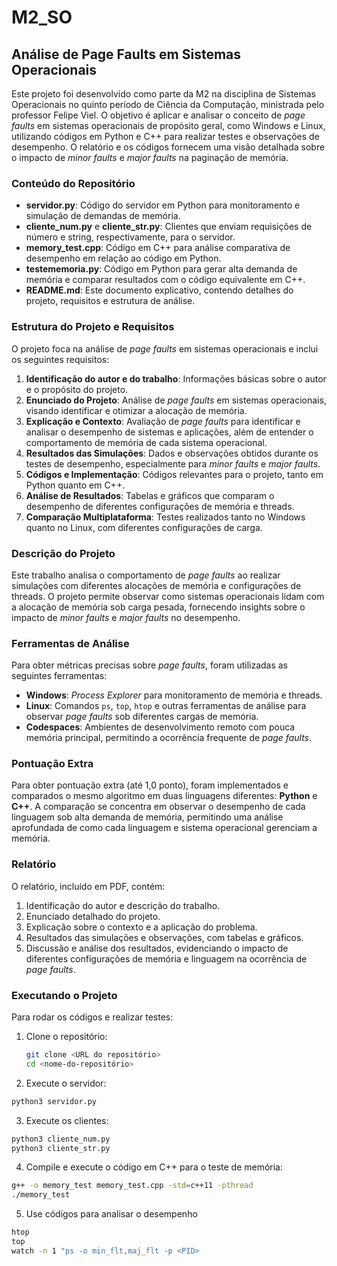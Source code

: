 # M2_SO

## Análise de Page Faults em Sistemas Operacionais

Este projeto foi desenvolvido como parte da M2 na disciplina de Sistemas Operacionais no quinto período de Ciência da Computação, ministrada pelo professor Felipe Viel. O objetivo é aplicar e analisar o conceito de *page faults* em sistemas operacionais de propósito geral, como Windows e Linux, utilizando códigos em Python e C++ para realizar testes e observações de desempenho. O relatório e os códigos fornecem uma visão detalhada sobre o impacto de *minor faults* e *major faults* na paginação de memória.

### Conteúdo do Repositório

- **servidor.py**: Código do servidor em Python para monitoramento e simulação de demandas de memória.
- **cliente_num.py** e **cliente_str.py**: Clientes que enviam requisições de número e string, respectivamente, para o servidor.
- **memory_test.cpp**: Código em C++ para análise comparativa de desempenho em relação ao código em Python.
- **testememoria.py**: Código em Python para gerar alta demanda de memória e comparar resultados com o código equivalente em C++.
- **README.md**: Este documento explicativo, contendo detalhes do projeto, requisitos e estrutura de análise.

### Estrutura do Projeto e Requisitos

O projeto foca na análise de *page faults* em sistemas operacionais e inclui os seguintes requisitos:

1. **Identificação do autor e do trabalho**: Informações básicas sobre o autor e o propósito do projeto.
2. **Enunciado do Projeto**: Análise de *page faults* em sistemas operacionais, visando identificar e otimizar a alocação de memória.
3. **Explicação e Contexto**: Avaliação de *page faults* para identificar e analisar o desempenho de sistemas e aplicações, além de entender o comportamento de memória de cada sistema operacional.
4. **Resultados das Simulações**: Dados e observações obtidos durante os testes de desempenho, especialmente para *minor faults* e *major faults*.
5. **Códigos e Implementação**: Códigos relevantes para o projeto, tanto em Python quanto em C++.
6. **Análise de Resultados**: Tabelas e gráficos que comparam o desempenho de diferentes configurações de memória e threads.
7. **Comparação Multiplataforma**: Testes realizados tanto no Windows quanto no Linux, com diferentes configurações de carga.

### Descrição do Projeto

Este trabalho analisa o comportamento de *page faults* ao realizar simulações com diferentes alocações de memória e configurações de threads. O projeto permite observar como sistemas operacionais lidam com a alocação de memória sob carga pesada, fornecendo insights sobre o impacto de *minor faults* e *major faults* no desempenho.

### Ferramentas de Análise

Para obter métricas precisas sobre *page faults*, foram utilizadas as seguintes ferramentas:

- **Windows**: *Process Explorer* para monitoramento de memória e threads.
- **Linux**: Comandos `ps`, `top`, `htop` e outras ferramentas de análise para observar *page faults* sob diferentes cargas de memória.
- **Codespaces**: Ambientes de desenvolvimento remoto com pouca memória principal, permitindo a ocorrência frequente de *page faults*.

### Pontuação Extra

Para obter pontuação extra (até 1,0 ponto), foram implementados e comparados o mesmo algoritmo em duas linguagens diferentes: **Python** e **C++**. A comparação se concentra em observar o desempenho de cada linguagem sob alta demanda de memória, permitindo uma análise aprofundada de como cada linguagem e sistema operacional gerenciam a memória.

### Relatório

O relatório, incluído em PDF, contém:

1. Identificação do autor e descrição do trabalho.
2. Enunciado detalhado do projeto.
3. Explicação sobre o contexto e a aplicação do problema.
4. Resultados das simulações e observações, com tabelas e gráficos.
5. Discussão e análise dos resultados, evidenciando o impacto de diferentes configurações de memória e linguagem na ocorrência de *page faults*.

### Executando o Projeto

Para rodar os códigos e realizar testes:

1. Clone o repositório:
   ```bash
   git clone <URL do repositório>
   cd <nome-do-repositório>

2. Execute o servidor:
  ```bash
  python3 servidor.py
   ```

3. Execute os clientes:
```bash
python3 cliente_num.py
python3 cliente_str.py
```

4. Compile e execute o código em C++ para o teste de memória:
```bash
g++ -o memory_test memory_test.cpp -std=c++11 -pthread
./memory_test
```

5. Use códigos para analisar o desempenho
```bash
htop
top
watch -n 1 "ps -o min_flt,maj_flt -p <PID>
```



